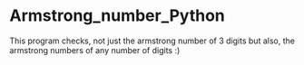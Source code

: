 # Armstrong_number_Python
This program checks, not just the armstrong number of 3 digits but also, the armstrong numbers of any number of digits :)
